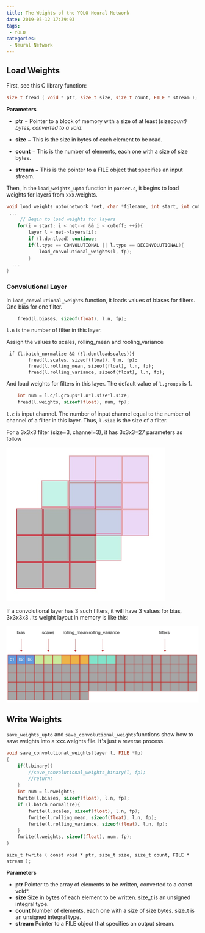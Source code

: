 ```yaml
---
title: The Weights of the YOLO Neural Network
date: 2019-05-12 17:39:03
tags:
 - YOLO
categories: 
 - Neural Network
---
```


## Load Weights

First, see this C library function:  
```c
size_t fread ( void * ptr, size_t size, size_t count, FILE * stream );
```
**Parameters**
- **ptr** − Pointer to a block of memory with a size of at least (size*count) bytes, converted to a void*.

- **size** − This is the size in bytes of each element to be read.

- **count** − This is the number of elements, each one with a size of size bytes.

- **stream** − This is the pointer to a FILE object that specifies an input stream.

Then, in the `load_weights_upto` function in `parser.c`, it begins to load weights for layers from xxx.weights. 
```c
void load_weights_upto(network *net, char *filename, int start, int cutoff) {
 ...
     // Begin to load weights for layers
    for(i = start; i < net->n && i < cutoff; ++i){
        layer l = net->layers[i];
        if (l.dontload) continue;
        if(l.type == CONVOLUTIONAL || l.type == DECONVOLUTIONAL){
            load_convolutional_weights(l, fp);
        }
  ...
}
```

### Convolutional Layer
In `load_convolutional_weights` function, it loads values of biases for filters. One bias for one filter. 

```c
    fread(l.biases, sizeof(float), l.n, fp);
```
`l.n` is the number of filter in this layer. 

Assign the values to scales, rolling_mean and rooling_variance 
```
 if (l.batch_normalize && (!l.dontloadscales)){
        fread(l.scales, sizeof(float), l.n, fp);
        fread(l.rolling_mean, sizeof(float), l.n, fp);
        fread(l.rolling_variance, sizeof(float), l.n, fp);
```
        
And load weights for filters in this layer. The default value of `l.groups` is 1.
```c
    int num = l.c/l.groups*l.n*l.size*l.size;
    fread(l.weights, sizeof(float), num, fp);
```

`l.c` is input channel. The number of input channel equal to the number of channel of a filter in this layer. Thus, `l.size` is the size of a filter.

For a 3x3x3 filter (size=3, channel=3), it has 3x3x3=27 parameters as follow  

![-w208](/img/15576478323378/15576531132966.jpg)

If a convolutional layer has 3 such filters, it will have 3 values for bias, 3x3x3x3 .Its weight layout in memory is like this: 

![-w746](/img/15576478323378/15576535368751.jpg)

## Write Weights 

`save_weights_upto` and `save_convolutional_weights`functions show how to save weights into a xxx.weights file. It's just a reverse process. 

```c
void save_convolutional_weights(layer l, FILE *fp)
{
    if(l.binary){
        //save_convolutional_weights_binary(l, fp);
        //return;
    }
    int num = l.nweights;
    fwrite(l.biases, sizeof(float), l.n, fp);
    if (l.batch_normalize){
        fwrite(l.scales, sizeof(float), l.n, fp);
        fwrite(l.rolling_mean, sizeof(float), l.n, fp);
        fwrite(l.rolling_variance, sizeof(float), l.n, fp);
    }
    fwrite(l.weights, sizeof(float), num, fp);
}
```

```
size_t fwrite ( const void * ptr, size_t size, size_t count, FILE * stream );

```

**Parameters**
- **ptr**
Pointer to the array of elements to be written, converted to a const void*.
- **size**
Size in bytes of each element to be written.
size_t is an unsigned integral type.
- **count**
 Number of elements, each one with a size of size bytes.
size_t is an unsigned integral type.
- **stream**
Pointer to a FILE object that specifies an output stream.
